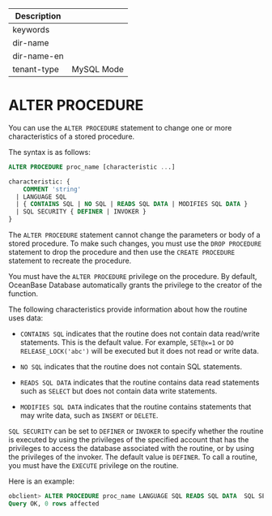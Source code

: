 | Description   |                 |
|---------------|-----------------|
| keywords      |                 |
| dir-name      |                 |
| dir-name-en   |                 |
| tenant-type   | MySQL Mode      |

# ALTER PROCEDURE

You can use the `ALTER PROCEDURE` statement to change one or more characteristics of a stored procedure.

The syntax is as follows:

```sql
ALTER PROCEDURE proc_name [characteristic ...]

characteristic: {
    COMMENT 'string'
  | LANGUAGE SQL
  | { CONTAINS SQL | NO SQL | READS SQL DATA | MODIFIES SQL DATA }
  | SQL SECURITY { DEFINER | INVOKER }
}
```


The `ALTER PROCEDURE` statement cannot change the parameters or body of a stored procedure. To make such changes, you must use the `DROP PROCEDURE` statement to drop the procedure and then use the `CREATE PROCEDURE` statement to recreate the procedure.

You must have the `ALTER PROCEDURE` privilege on the procedure. By default, OceanBase Database automatically grants the privilege to the creator of the function.

The following characteristics provide information about how the routine uses data:

* `CONTAINS SQL` indicates that the routine does not contain data read/write statements. This is the default value. For example, `SET@x=1` or `DO RELEASE_LOCK('abc')` will be executed but it does not read or write data.

* `NO SQL` indicates that the routine does not contain SQL statements.

* `READS SQL DATA` indicates that the routine contains data read statements such as `SELECT` but does not contain data write statements.

* `MODIFIES SQL DATA` indicates that the routine contains statements that may write data, such as `INSERT` or `DELETE`.

`SQL SECURITY` can be set to `DEFINER` or `INVOKER` to specify whether the routine is executed by using the privileges of the specified account that has the privileges to access the database associated with the routine, or by using the privileges of the invoker. The default value is `DEFINER`. To call a routine, you must have the `EXECUTE` privilege on the routine.

Here is an example:

```sql
obclient> ALTER PROCEDURE proc_name LANGUAGE SQL READS SQL DATA  SQL SECURITY INVOKER COMMENT 'Example';
Query OK, 0 rows affected
```
